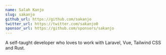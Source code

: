 ```yaml
---
name: Salah Kanjo
slug: sakanjo
github_url: https://github.com/sakanjo
twitter_url: https://twitter.com/sakanjo0
sponsor_url: https://github.com/sponsors/sakanjo
---
```


A self-taught developer who loves to work with Laravel, Vue, Tailwind CSS and Rust.
